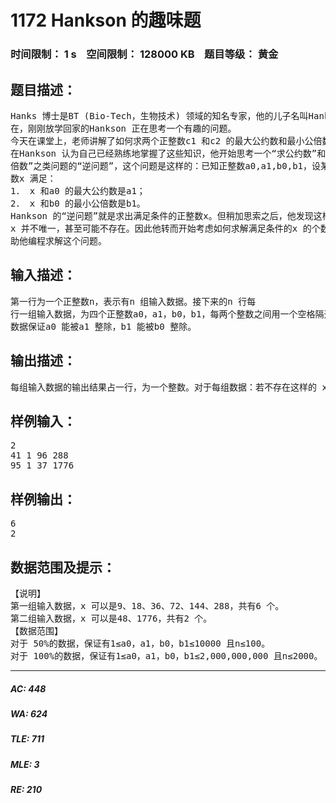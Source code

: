 # 1172 Hankson 的趣味题   
### 时间限制： 1 s&nbsp;&nbsp;&nbsp;&nbsp;空间限制： 128000 KB&nbsp;&nbsp;&nbsp;&nbsp;题目等级： 黄金  
## 题目描述：  

<pre>
Hanks 博士是BT (Bio-Tech，生物技术) 领域的知名专家，他的儿子名叫Hankson。现  
在，刚刚放学回家的Hankson 正在思考一个有趣的问题。  
今天在课堂上，老师讲解了如何求两个正整数c1 和c2 的最大公约数和最小公倍数。现  
在Hankson 认为自己已经熟练地掌握了这些知识，他开始思考一个“求公约数”和“求公  
倍数”之类问题的“逆问题”，这个问题是这样的：已知正整数a0,a1,b0,b1，设某未知正整  
数x 满足：  
1． x 和a0 的最大公约数是a1；  
2． x 和b0 的最小公倍数是b1。  
Hankson 的“逆问题”就是求出满足条件的正整数x。但稍加思索之后，他发现这样的  
x 并不唯一，甚至可能不存在。因此他转而开始考虑如何求解满足条件的x 的个数。请你帮  
助他编程求解这个问题。
</pre>
  
  
## 输入描述：  

<pre>
第一行为一个正整数n，表示有n 组输入数据。接下来的n 行每  
行一组输入数据，为四个正整数a0，a1，b0，b1，每两个整数之间用一个空格隔开。输入  
数据保证a0 能被a1 整除，b1 能被b0 整除。
</pre>
  
  
## 输出描述：  

<pre>
每组输入数据的输出结果占一行，为一个整数。对于每组数据：若不存在这样的 x，请输出0；若存在这样的 x，请输出满足条件的x 的个数；
</pre>
  
  
## 样例输入：  

<pre>
2  
41 1 96 288  
95 1 37 1776
</pre>
  
  
## 样例输出：  

<pre>
6  
2
</pre>
  
  
## 数据范围及提示：  

<pre>
【说明】  
第一组输入数据，x 可以是9、18、36、72、144、288，共有6 个。  
第二组输入数据，x 可以是48、1776，共有2 个。  
【数据范围】  
对于 50%的数据，保证有1≤a0，a1，b0，b1≤10000 且n≤100。  
对于 100%的数据，保证有1≤a0，a1，b0，b1≤2,000,000,000 且n≤2000。
</pre>
  
  
***  

##### AC: 448  
##### WA: 624  
##### TLE: 711  
##### MLE: 3  
##### RE: 210  
